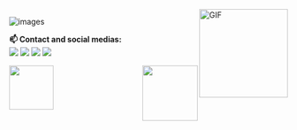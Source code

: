 
<img align="right" alt="GIF" height="160px" src="https://media.giphy.com/media/du3J3cXyzhj75IOgvA/giphy.gif" />

![images](https://user-images.githubusercontent.com/7718180/95263750-aec57680-0804-11eb-8a80-1d98d04cd2bc.png)


 **📫 Contact and social medias:**<br>
[<img src="https://img.shields.io/badge/twitter-%231DA1F2.svg?&style=for-the-badge&logo=twitter&logoColor=white">](https://twitter.com/ramoieeeuerj)
[<img src="https://img.shields.io/badge/linkedin-%230077B5.svg?&style=for-the-badge&logo=linkedin&logoColor=white">](https://www.linkedin.com/company/ramo-ieee-uerj/?originalSubdomain=br)
[<img src="https://img.shields.io/badge/instagram-%23E4405F.svg?&style=for-the-badge&logo=instagram&logoColor=white">](https://www.instagram.com/vivek.agent47/)
[<img src="https://img.shields.io/badge/facebook-%231877F2.svg?&style=for-the-badge&logo=facebook&logoColor=white">](https://www.facebook.com/ieeeuerj/)

<img align="left" height="80px" src="https://user-images.githubusercontent.com/7718180/95263330-fe577280-0803-11eb-9c20-c46cb6500252.png" />

<img align="right"  height="100px" src="https://user-images.githubusercontent.com/7718180/95263988-0532b500-0805-11eb-83fb-c442fd38aba8.png" />
